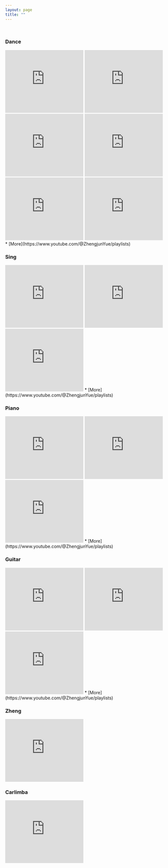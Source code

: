```yaml
---
layout: page
title: ""
---
```


<br>

### Dance ###

<iframe width="250" height="200" src="https://www.youtube.com/embed/q8lVAtdcMUo" frameborder="0" allowfullscreen></iframe>
<iframe width="250" height="200" src="https://www.youtube.com/embed/Gg2klWt8FvM" frameborder="0" allowfullscreen></iframe>
<iframe width="250" height="200" src="https://www.youtube.com/embed/_wEndDn07RI" frameborder="0" allowfullscreen></iframe>
<iframe width="250" height="200" src="https://www.youtube.com/embed/tCiECwqXbjA" frameborder="0" allowfullscreen></iframe>
<iframe width="250" height="200" src="https://www.youtube.com/embed/ggGEuLsHoRs" frameborder="0" allowfullscreen></iframe>
<iframe width="250" height="200" src="https://www.youtube.com/embed/W5QMYGiGy84" frameborder="0" allowfullscreen></iframe>
* [More](https://www.youtube.com/@ZhengjunYue/playlists)

### Sing ###
<iframe width="250" height="200" src="https://www.youtube.com/embed/s5iOwrDtQ5s" frameborder="0" allowfullscreen></iframe>
<iframe width="250" height="200" src="https://www.youtube.com/embed/rYTFVVAMa58" frameborder="0" allowfullscreen></iframe>
<iframe width="250" height="200" src="https://www.youtube.com/embed/739VzGQT6_I" frameborder="0" allowfullscreen></iframe>
* [More](https://www.youtube.com/@ZhengjunYue/playlists)


### Piano ###
<iframe width="250" height="200" src="https://www.youtube.com/embed/s5iOwrDtQ5s" frameborder="0" allowfullscreen></iframe>
<iframe width="250" height="200" src="https://www.youtube.com/embed/739VzGQT6_I" frameborder="0" allowfullscreen></iframe>
<iframe width="250" height="200" src="https://www.youtube.com/embed/_wEndDn07RI" frameborder="0" allowfullscreen></iframe>
* [More](https://www.youtube.com/@ZhengjunYue/playlists)
     
### Guitar ### 
<iframe width="250" height="200" src="https://www.youtube.com/embed/OBA_S-thtP0" frameborder="0" allowfullscreen></iframe>
<iframe width="250" height="200" src="https://www.youtube.com/embed/739VzGQT6_I" frameborder="0" allowfullscreen></iframe>
<iframe width="250" height="200" src="https://www.youtube.com/embed/_wEndDn07RI" frameborder="0" allowfullscreen></iframe>
* [More](https://www.youtube.com/@ZhengjunYue/playlists)


### Zheng ### 
<iframe width="250" height="200" src="https://www.youtube.com/embed/r_ss9e5WAOk" frameborder="0" allowfullscreen></iframe>

### Carlimba ### 
<iframe width="250" height="200" src="https://www.youtube.com/embed/rfz8zNkNhZc" frameborder="0" allowfullscreen></iframe>


